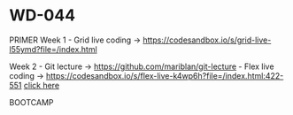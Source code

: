 # WD-044
PRIMER
  Week 1
    - Grid live coding -> https://codesandbox.io/s/grid-live-l55ymd?file=/index.html
  
  Week 2
    - Git lecture -> https://github.com/mariblan/git-lecture
    - Flex live coding -> https://codesandbox.io/s/flex-live-k4wp6h?file=/index.html:422-551
    [click here](https://codesandbox.io/s/flex-live-k4wp6h?file=/index.html:422-551)

BOOTCAMP
